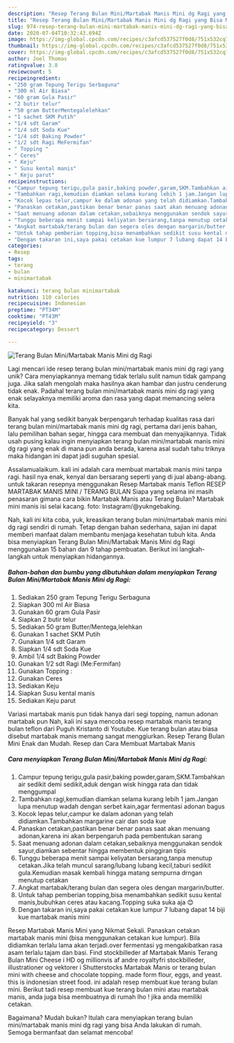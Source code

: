```yaml
---
description: "Resep Terang Bulan Mini/Martabak Manis Mini dg Ragi yang Bisa Manjain Lidah"
title: "Resep Terang Bulan Mini/Martabak Manis Mini dg Ragi yang Bisa Manjain Lidah"
slug: 974-resep-terang-bulan-mini-martabak-manis-mini-dg-ragi-yang-bisa-manjain-lidah
date: 2020-07-04T10:32:43.694Z
image: https://img-global.cpcdn.com/recipes/c3afcd537527f0d8/751x532cq70/terang-bulan-minimartabak-manis-mini-dg-ragi-foto-resep-utama.jpg
thumbnail: https://img-global.cpcdn.com/recipes/c3afcd537527f0d8/751x532cq70/terang-bulan-minimartabak-manis-mini-dg-ragi-foto-resep-utama.jpg
cover: https://img-global.cpcdn.com/recipes/c3afcd537527f0d8/751x532cq70/terang-bulan-minimartabak-manis-mini-dg-ragi-foto-resep-utama.jpg
author: Joel Thomas
ratingvalue: 3.8
reviewcount: 5
recipeingredient:
- "250 gram Tepung Terigu Serbaguna"
- "300 ml Air Biasa"
- "60 gram Gula Pasir"
- "2 butir telur"
- "50 gram ButterMentegalelehkan"
- "1 sachet SKM Putih"
- "1/4 sdt Garam"
- "1/4 sdt Soda Kue"
- "1/4 sdt Baking Powder"
- "1/2 sdt Ragi MeFermifan"
- " Topping "
- " Ceres"
- " Keju"
- " Susu kental manis"
- " Keju parut"
recipeinstructions:
- "Campur tepung terigu,gula pasir,baking powder,garam,SKM.Tambahkan air sedikit demi sedikit,aduk dengan wisk hingga rata dan tidak menggumpal"
- "Tambahkan ragi,kemudian diamkan selama kurang lebih 1 jam.Jangan lupa menutup wadah dengan serbet kain,agar fermentasi adonan bagus"
- "Kocok lepas telur,campur ke dalam adonan yang telah didiamkan.Tambahkan margarine cair dan soda kue"
- "Panaskan cetakan,pastikan benar benar panas saat akan menuang adonan,karena ini akan berpengaruh pada pembentukan sarang"
- "Saat menuang adonan dalam cetakan,sebaiknya menggunakan sendok sayur,diamkan sebentar hingga membentuk pinggiran tipis"
- "Tunggu beberapa menit sampai keliyatan bersarang,tanpa menutup cetakan.Jika telah muncul sarang/lubang lubang kecil,taburi sedikit gula.Kemudian masak kembali hingga matang sempurna drngan menutup cetakan"
- "Angkat martabak/terang bulan dan segera oles dengan margarin/butter."
- "Untuk tahap pemberian topping,bisa menambahkan sedikit susu kental manis,bubuhkan ceres atau kacang.Topping suka suka aja 😊"
- "Dengan takaran ini,saya pakai cetakan kue lumpur 7 lubang dapat 14 biji kue martabak manis mini"
categories:
- Resep
tags:
- terang
- bulan
- minimartabak

katakunci: terang bulan minimartabak 
nutrition: 110 calories
recipecuisine: Indonesian
preptime: "PT34M"
cooktime: "PT43M"
recipeyield: "3"
recipecategory: Dessert

---
```



![Terang Bulan Mini/Martabak Manis Mini dg Ragi](https://img-global.cpcdn.com/recipes/c3afcd537527f0d8/751x532cq70/terang-bulan-minimartabak-manis-mini-dg-ragi-foto-resep-utama.jpg)

Lagi mencari ide resep terang bulan mini/martabak manis mini dg ragi yang unik? Cara menyiapkannya memang tidak terlalu sulit namun tidak gampang juga. Jika salah mengolah maka hasilnya akan hambar dan justru cenderung tidak enak. Padahal terang bulan mini/martabak manis mini dg ragi yang enak selayaknya memiliki aroma dan rasa yang dapat memancing selera kita.

Banyak hal yang sedikit banyak berpengaruh terhadap kualitas rasa dari terang bulan mini/martabak manis mini dg ragi, pertama dari jenis bahan, lalu pemilihan bahan segar, hingga cara membuat dan menyajikannya. Tidak usah pusing kalau ingin menyiapkan terang bulan mini/martabak manis mini dg ragi yang enak di mana pun anda berada, karena asal sudah tahu triknya maka hidangan ini dapat jadi suguhan spesial.

Assalamualaikum. kali ini adalah cara membuat martabak manis mini tanpa ragi. hasil nya enak, kenyal dan bersarang seperti yang di jual abang-abang. untuk takaran resepnya menggunakan Resep Martabak manis Teflon RESEP MARTABAK MANIS MINI / TERANG BULAN Siapa yang selama ini masih penasaran gimana cara bikin Martabak Manis atau Terang Bulan? Martabak mini manis isi selai kacang. foto: Instagram/@yukngebaking.


Nah, kali ini kita coba, yuk, kreasikan terang bulan mini/martabak manis mini dg ragi sendiri di rumah. Tetap dengan bahan sederhana, sajian ini dapat memberi manfaat dalam membantu menjaga kesehatan tubuh kita. Anda bisa menyiapkan Terang Bulan Mini/Martabak Manis Mini dg Ragi menggunakan 15 bahan dan 9 tahap pembuatan. Berikut ini langkah-langkah untuk menyiapkan hidangannya.

<!--inarticleads1-->

##### Bahan-bahan dan bumbu yang dibutuhkan dalam menyiapkan Terang Bulan Mini/Martabak Manis Mini dg Ragi:

1. Sediakan 250 gram Tepung Terigu Serbaguna
1. Siapkan 300 ml Air Biasa
1. Gunakan 60 gram Gula Pasir
1. Siapkan 2 butir telur
1. Sediakan 50 gram Butter/Mentega,lelehkan
1. Gunakan 1 sachet SKM Putih
1. Gunakan 1/4 sdt Garam
1. Siapkan 1/4 sdt Soda Kue
1. Ambil 1/4 sdt Baking Powder
1. Gunakan 1/2 sdt Ragi (Me:Fermifan)
1. Gunakan  Topping :
1. Gunakan  Ceres
1. Sediakan  Keju
1. Siapkan  Susu kental manis
1. Sediakan  Keju parut


Variasi martabak manis pun tidak hanya dari segi topping, namun adonan martabak pun Nah, kali ini saya mencoba resep martabak manis terang bulan teflon dari Puguh Kristanto di Youtube. Kue terang bulan atau biasa disebut martabak manis memang sangat menggiurkan. Resep Terang Bulan Mini Enak dan Mudah. Resep dan Cara Membuat Martabak Manis 

<!--inarticleads2-->

##### Cara menyiapkan Terang Bulan Mini/Martabak Manis Mini dg Ragi:

1. Campur tepung terigu,gula pasir,baking powder,garam,SKM.Tambahkan air sedikit demi sedikit,aduk dengan wisk hingga rata dan tidak menggumpal
1. Tambahkan ragi,kemudian diamkan selama kurang lebih 1 jam.Jangan lupa menutup wadah dengan serbet kain,agar fermentasi adonan bagus
1. Kocok lepas telur,campur ke dalam adonan yang telah didiamkan.Tambahkan margarine cair dan soda kue
1. Panaskan cetakan,pastikan benar benar panas saat akan menuang adonan,karena ini akan berpengaruh pada pembentukan sarang
1. Saat menuang adonan dalam cetakan,sebaiknya menggunakan sendok sayur,diamkan sebentar hingga membentuk pinggiran tipis
1. Tunggu beberapa menit sampai keliyatan bersarang,tanpa menutup cetakan.Jika telah muncul sarang/lubang lubang kecil,taburi sedikit gula.Kemudian masak kembali hingga matang sempurna drngan menutup cetakan
1. Angkat martabak/terang bulan dan segera oles dengan margarin/butter.
1. Untuk tahap pemberian topping,bisa menambahkan sedikit susu kental manis,bubuhkan ceres atau kacang.Topping suka suka aja 😊
1. Dengan takaran ini,saya pakai cetakan kue lumpur 7 lubang dapat 14 biji kue martabak manis mini


Resep Martabak Manis Mini yang Nikmat Sekali. Panaskan cetakan martabak manis mini (bisa menggunakan cetakan kue lumpur). Bila didiamkan terlalu lama akan terjadi.over fermentasi yg mengakibatkan rasa asam terlalu tajam dan basi. Find stockbilleder af Martabak Manis Terang Bulan Mini Cheese i HD og millionvis af andre royaltyfri stockbilleder, illustrationer og vektorer i Shutterstocks Martabak Manis or terang bulan mini with cheese and chocolate topping. made form flour, eggs, and yeast. this is indonesian street food. ini adalah resep membuat kue terang bulan mini. Berikut tadi resep membuat kue terang bulan mini atau martabak manis, anda juga bisa membuatnya di rumah lho ! jika anda memiliki cetakan. 

Bagaimana? Mudah bukan? Itulah cara menyiapkan terang bulan mini/martabak manis mini dg ragi yang bisa Anda lakukan di rumah. Semoga bermanfaat dan selamat mencoba!
